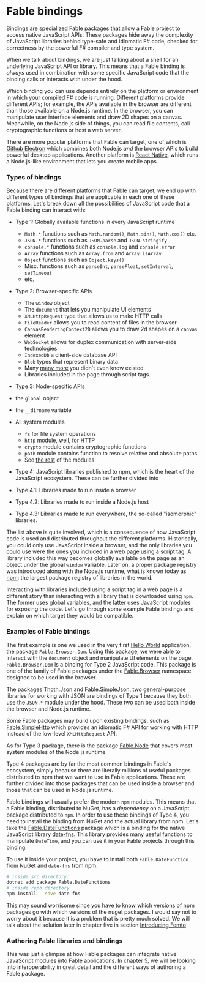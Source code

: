 # Fable bindings

Bindings are specialized Fable packages that allow a Fable project to access native JavaScript APIs. These packages hide away the complexity of JavaScript libraries behind type-safe and idiomatic F# code, checked for correctness by the powerful F# compiler and type system.

When we talk about bindings, we are just talking about a shell for an underlying JavaScript API or library. This means that a Fable binding is *always* used in combination with some specific JavaScript code that the binding calls or interacts with under the hood.

Which binding you can use depends entirely on the platform or environment in which your compiled F# code is running. Different platforms provide different APIs; for example, the APIs available in the browser are different than those available on a Node.js runtime. In the browser, you can manipulate user interface elements and draw 2D shapes on a canvas. Meanwhile, on the Node.js side of things, you can read file contents, call cryptographic functions or host a web server.

There are more popular platforms that Fable can target, one of which is [Github Electron](https://electronjs.org/) which combines both Node.js *and* the browser APIs to build powerful desktop applications. Another platform is [React Native](https://facebook.github.io/react-native/), which runs a Node.js-like environment that lets you create mobile apps.

### Types of bindings

Because there are different platforms that Fable can target, we end up with different types of bindings that are applicable in each one of these platforms. Let's break down all the possibilities of JavaScript code that a Fable binding can interact with:

 - Type 1: Globally available functions in every JavaScript runtime
   - `Math.*` functions such as `Math.random()`, `Math.sin()`, `Math.cos()` etc.
   - `JSON.*` functions such as `JSON.parse` and `JSON.stringify`
   - `console.*` functions such as `console.log` and `console.error`
   - `Array` functions such as `Array.from` and `Array.isArray`
   - `Object` functions such as `Object.keys()`
   - Misc. functions such as `parseInt`, `parseFloat`, `setInterval`, `setTimeout`
   - etc.

 - Type 2: Browser-specific APIs
   - The `window` object
   - The `document` that lets you manipulate UI elements
   - `XMLHttpRequest` type that allows us to make HTTP calls
   - `FileReader` allows you to read content of files in the browser
   - `CanvasRenderingContext2D` allows you to draw 2d shapes on a `canvas` element
   - `WebSocket` allows for duplex communication with server-side technologies
   - `IndexedDb` a client-side database API
   - `Blob` types that represent binary data
   - Many [many more](https://developer.mozilla.org/en-US/docs/Web/API) you didn't even know existed
   - Libraries included in the page through script tags.

 - Type 3: Node-specific APIs
  - the `global` object
  - the `__dirname` variable
  - All system modules
    - `fs` for file system operations
    - `http` module, well, for HTTP
    - `crypto` module contains cryptographic functions
    - `path` module contains function to resolve relative and absolute paths
    - See [the rest](https://nodejs.org/dist/latest/docs/api/) of the modules

 - Type 4: JavaScript libraries published to npm, which is the heart of the JavaScript ecosystem. These can be further divided into
  - Type 4.1: Libraries made to run inside a browser
  - Type 4.2: Libraries made to run inside a Node.js host
  - Type 4.3: Libraries made to run everywhere, the so-called "isomorphic" libraries.

The list above is quite involved, which is a consequence of how JavaScript code is used and distributed throughout the different platforms. Historically, you could only use JavaScript inside a browser, and the only libraries you could use were the ones you included in a web page using a script tag. A library included this way becomes globally available on the page as an object under the global `window` variable. Later on, a proper package registry was introduced along with the Node.js runtime, what is known today as [npm](https://www.npmjs.com/): the largest package registry of libraries in the world.

Interacting with libraries included using a script tag in a web page is a different story than interacting with a library that is downloaded using `npm`. The former uses global variables, and the latter uses JavaScript modules for exposing the code.
Let's go through some example Fable bindings and explain on which target they would be compatible.

### Examples of Fable bindings

The first example is one we used in the very first [Hello World](hello-world.md) application, the package `Fable.Browser.Dom`. Using this package, we were able to interact with the `document` object and manipulate UI elements on the page. `Fable.Browser.Dom` is a binding for Type 2 JavaScript code. This package is one of the family of Fable packages under the [Fable.Browser](https://www.nuget.org/packages?q=Fable.Browser) namespace designed to be used in the browser.

The packages [Thoth.Json](https://github.com/thoth-org/Thoth.Json) and [Fable.SimpleJson](https://github.com/Zaid-Ajaj/Fable.SimpleJson), two general-purpose libraries for working with JSON are bindings of Type 1 because they both use the `JSON.*` module under the hood. These two can be used both inside the browser and Node.js runtime.

<resolved-image source="/images/fable/type-one.png" />

Some Fable packages may build upon existing bindings, such as [Fable.SimpleHttp](https://github.com/Zaid-Ajaj/Fable.SimpleHttp) which provides an idiomatic F# API for working with HTTP instead of the low-level `XMLHttpRequest` API.

<resolved-image source="/images/fable/type-two.png" />

As for Type 3 package, there is the package [Fable.Node](https://github.com/fable-compiler/fable-node) that covers most system modules of the Node.js runtime

<resolved-image source="/images/fable/type-three.png" />

Type 4 packages are by far the most common bindings in Fable's ecosystem, simply because there are literally millions of useful packages distributed to npm that we want to use in Fable applications. These are further divided into those packages that can be used inside a browser and those that can be used in Node.js runtime.

<resolved-image source="/images/fable/type-four.png" />

Fable bindings will usually prefer the modern `npm` modules. This means that a Fable binding, distributed to NuGet, has a *dependency* on a JavaScript package distributed to `npm`. In order to use these bindings of Type 4, you need to install the binding from NuGet and the actual library from npm. Let's take the [Fable.DateFunctions](https://github.com/Zaid-Ajaj/Fable.DateFunctions) package which is a binding for the native JavaScript library [date-fns](https://date-fns.org/). This library provides many useful functions to manipulate `DateTime`, and you can use it in your Fable projects through this binding.

To use it inside your project, you have to install both `Fable.DateFunction` from NuGet and `date-fns` from npm:

```bash
# inside src directory:
dotnet add package Fable.DateFunctions
# inside repo directory
npm install --save date-fns
```

This may sound worrisome since you have to know which versions of npm packages go with which versions of the nuget packages. I would say not to worry about it because it is a problem that is pretty much solved. We will talk about the solution later in chapter five in section [Introducing Femto](../dev-flow/introducing-femto.md)

### Authoring Fable libraries and bindings

This was just a glimpse at how Fable packages can integrate native JavaScript modules into Fable applications. In chapter 5, we will be looking into interoperability in great detail and the different ways of authoring a Fable package.
